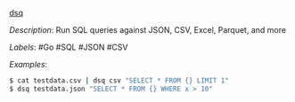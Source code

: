 [dsq](https://github.com/multiprocessio/datastation/tree/main/runner/cmd/dsq)

*Description*: Run SQL queries against JSON, CSV, Excel, Parquet, and more

*Labels*: #Go #SQL #JSON #CSV

*Examples*:

```bash
$ cat testdata.csv | dsq csv "SELECT * FROM {} LIMIT 1"
$ dsq testdata.json "SELECT * FROM {} WHERE x > 10"
```
